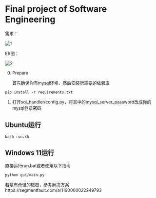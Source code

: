 # Final project of Software Engineering

需求：

![1](image/requirements.png)

ER图：

![2](image/er.png)

0. Prepare

   首先确保你有mysql环境，然后安装所需要的依赖库

```
pip install -r requirements.txt
```

1. 打开sql_handler/config.py，将其中的mysql_server_password改成你的mysql登录密码

## Ubuntu运行

```
bash run.sh
```

## Windows 11运行

直接运行run.bat或者使用以下指令

```
python gui/main.py
```

若是有奇怪的框框，参考解决方案https://segmentfault.com/a/1190000022249793
